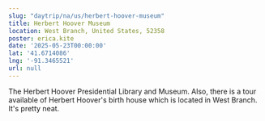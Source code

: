 ```yaml
---
slug: "daytrip/na/us/herbert-hoover-museum"
title: Herbert Hoover Museum
location: West Branch, United States, 52358
poster: erica.kite
date: '2025-05-23T00:00:00'
lat: '41.6714086'
lng: '-91.3465521'
url: null
---
```


The Herbert Hoover Presidential Library and Museum. Also, there is a tour available of Herbert Hoover's birth house which is located in West Branch. It's pretty neat.
